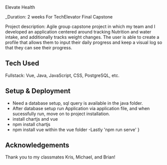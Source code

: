 Elevate Health

_Duration: 2 weeks
For TechElevator Final Capstone 

Project description: 
   Agile group capstone project in which my team and I developed an application centered around tracking Nutrition and water intake, and additionally tracks weight changes. The user is able to create a profile that allows them to input their daily progress and keep a visual log so that they can see their progress. 
   


## Tech Used
  Fullstack: Vue, Java, JavaScript, CSS, PostgreSQL, etc. 



## Setup & Deployment

   - Need a database setup, sql query is available in the java folder.
   - After database setup run Application via application file, and when sucessfully run, move on to project installation.
   - install chartjs and vue
   - npm install chartjs
   - npm install vue within the vue folder
   -Lastly 'npm run serve'
}


## Acknowledgements
 Thank you to my classmates Kris, Michael, and Brian! 




